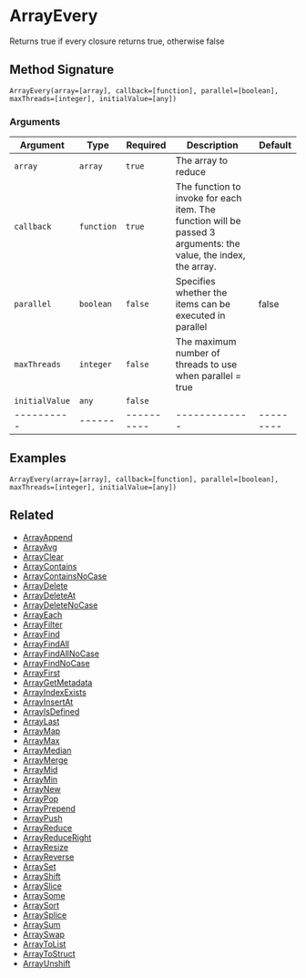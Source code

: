 # ArrayEvery

Returns true if every closure returns true, otherwise false

## Method Signature

```
ArrayEvery(array=[array], callback=[function], parallel=[boolean], maxThreads=[integer], initialValue=[any])
```

### Arguments

| Argument       | Type       | Required   | Description                                                                                                     | Default   |
| -------------- | ---------- | ---------- | --------------------------------------------------------------------------------------------------------------- | --------- |
| `array`        | `array`    | `true`     | The array to reduce                                                                                             |           |
| `callback`     | `function` | `true`     | The function to invoke for each item. The function will be passed 3 arguments: the value, the index, the array. |           |
| `parallel`     | `boolean`  | `false`    | Specifies whether the items can be executed in parallel                                                         | false     |
| `maxThreads`   | `integer`  | `false`    | The maximum number of threads to use when parallel = true                                                       |           |
| `initialValue` | `any`      | `false`    |                                                                                                                 |           |
| ----------     | ------     | ---------- | -------------                                                                                                   | --------- |

## Examples

```
ArrayEvery(array=[array], callback=[function], parallel=[boolean], maxThreads=[integer], initialValue=[any])
```

## Related

* [ArrayAppend](arrayappend.md)
* [ArrayAvg](arrayavg.md)
* [ArrayClear](arrayclear.md)
* [ArrayContains](arraycontains.md)
* [ArrayContainsNoCase](arraycontainsnocase.md)
* [ArrayDelete](arraydelete.md)
* [ArrayDeleteAt](arraydeleteat.md)
* [ArrayDeleteNoCase](arraydeletenocase.md)
* [ArrayEach](arrayeach.md)
* [ArrayFilter](arrayfilter.md)
* [ArrayFind](arrayfind.md)
* [ArrayFindAll](arrayfindall.md)
* [ArrayFindAllNoCase](arrayfindallnocase.md)
* [ArrayFindNoCase](arrayfindnocase.md)
* [ArrayFirst](arrayfirst.md)
* [ArrayGetMetadata](arraygetmetadata.md)
* [ArrayIndexExists](arrayindexexists.md)
* [ArrayInsertAt](arrayinsertat.md)
* [ArrayIsDefined](arrayisdefined.md)
* [ArrayLast](arraylast.md)
* [ArrayMap](arraymap.md)
* [ArrayMax](arraymax.md)
* [ArrayMedian](arraymedian.md)
* [ArrayMerge](arraymerge.md)
* [ArrayMid](arraymid.md)
* [ArrayMin](arraymin.md)
* [ArrayNew](arraynew.md)
* [ArrayPop](arraypop.md)
* [ArrayPrepend](arrayprepend.md)
* [ArrayPush](arraypush.md)
* [ArrayReduce](arrayreduce.md)
* [ArrayReduceRight](arrayreduceright.md)
* [ArrayResize](arrayresize.md)
* [ArrayReverse](arrayreverse.md)
* [ArraySet](arrayset.md)
* [ArrayShift](arrayshift.md)
* [ArraySlice](arrayslice.md)
* [ArraySome](arraysome.md)
* [ArraySort](arraysort.md)
* [ArraySplice](arraysplice.md)
* [ArraySum](arraysum.md)
* [ArraySwap](arrayswap.md)
* [ArrayToList](arraytolist.md)
* [ArrayToStruct](arraytostruct.md)
* [ArrayUnshift](arrayunshift.md)
